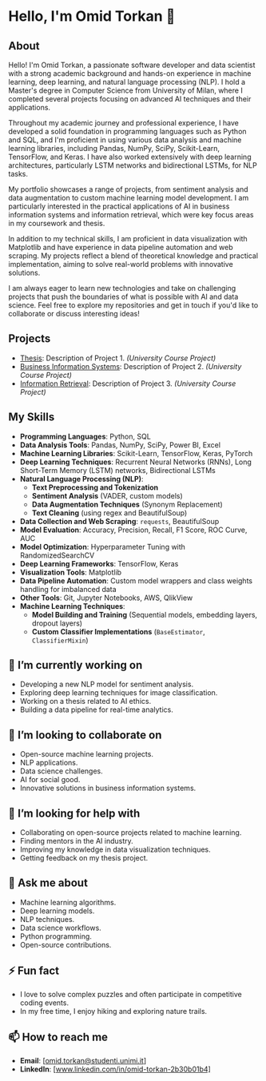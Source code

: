 # Hello, I'm Omid Torkan 👋
## About

Hello! I'm Omid Torkan, a passionate software developer and data scientist with a strong academic background and hands-on experience in machine learning, deep learning, and natural language processing (NLP). I hold a Master's degree in Computer Science from University of Milan, where I completed several projects focusing on advanced AI techniques and their applications.

Throughout my academic journey and professional experience, I have developed a solid foundation in programming languages such as Python and SQL, and I'm proficient in using various data analysis and machine learning libraries, including Pandas, NumPy, SciPy, Scikit-Learn, TensorFlow, and Keras. I have also worked extensively with deep learning architectures, particularly LSTM networks and bidirectional LSTMs, for NLP tasks.

My portfolio showcases a range of projects, from sentiment analysis and data augmentation to custom machine learning model development. I am particularly interested in the practical applications of AI in business information systems and information retrieval, which were key focus areas in my coursework and thesis.

In addition to my technical skills, I am proficient in data visualization with Matplotlib and have experience in data pipeline automation and web scraping. My projects reflect a blend of theoretical knowledge and practical implementation, aiming to solve real-world problems with innovative solutions.

I am always eager to learn new technologies and take on challenging projects that push the boundaries of what is possible with AI and data science. Feel free to explore my repositories and get in touch if you'd like to collaborate or discuss interesting ideas!


## Projects
- [Thesis](https://github.com/OmidTorkan-msc/Thesis-Project): Description of Project 1. *(University Course Project)*
- [Business Information Systems](https://github.com/OmidTorkan-msc/BIS-Project): Description of Project 2. *(University Course Project)*
- [Information Retrieval](https://github.com/OmidTorkan-msc/Causal-relations-in-argumentation-): Description of Project 3. *(University Course Project)*

## My Skills
- **Programming Languages**: Python, SQL
- **Data Analysis Tools**: Pandas, NumPy, SciPy, Power BI, Excel
- **Machine Learning Libraries**: Scikit-Learn, TensorFlow, Keras, PyTorch
- **Deep Learning Techniques**: Recurrent Neural Networks (RNNs), Long Short-Term Memory (LSTM) networks, Bidirectional LSTMs
- **Natural Language Processing (NLP)**:
  - **Text Preprocessing and Tokenization**
  - **Sentiment Analysis** (VADER, custom models)
  - **Data Augmentation Techniques** (Synonym Replacement)
  - **Text Cleaning** (using regex and BeautifulSoup)
- **Data Collection and Web Scraping**: `requests`, BeautifulSoup
- **Model Evaluation**: Accuracy, Precision, Recall, F1 Score, ROC Curve, AUC
- **Model Optimization**: Hyperparameter Tuning with RandomizedSearchCV
- **Deep Learning Frameworks**: TensorFlow, Keras
- **Visualization Tools**: Matplotlib
- **Data Pipeline Automation**: Custom model wrappers and class weights handling for imbalanced data
- **Other Tools**: Git, Jupyter Notebooks, AWS, QlikView
- **Machine Learning Techniques**:
  - **Model Building and Training** (Sequential models, embedding layers, dropout layers)
  - **Custom Classifier Implementations** (`BaseEstimator`, `ClassifierMixin`)

## 🔭 I’m currently working on
- Developing a new NLP model for sentiment analysis.
- Exploring deep learning techniques for image classification.
- Working on a thesis related to AI ethics.
- Building a data pipeline for real-time analytics.

## 👯 I’m looking to collaborate on
- Open-source machine learning projects.
- NLP applications.
- Data science challenges.
- AI for social good.
- Innovative solutions in business information systems.

## 🤔 I’m looking for help with
- Collaborating on open-source projects related to machine learning.
- Finding mentors in the AI industry.
- Improving my knowledge in data visualization techniques.
- Getting feedback on my thesis project.

## 💬 Ask me about
- Machine learning algorithms.
- Deep learning models.
- NLP techniques.
- Data science workflows.
- Python programming.
- Open-source contributions.

## ⚡ Fun fact
- I love to solve complex puzzles and often participate in competitive coding events.
- In my free time, I enjoy hiking and exploring nature trails.

## 📫 How to reach me
- **Email**: [omid.torkan@studenti.unimi.it]
- **LinkedIn**: [www.linkedin.com/in/omid-torkan-2b30b01b4]

